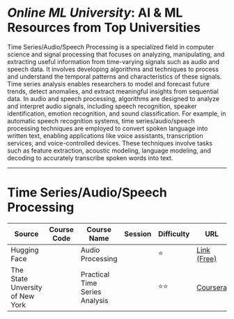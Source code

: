 # ***Online ML University***: **AI & ML Resources from Top Universities**
Time Series/Audio/Speech Processing is a specialized field in computer science and signal processing that focuses on analyzing, manipulating, and extracting useful information from time-varying signals such as audio and speech data. It involves developing algorithms and techniques to process and understand the temporal patterns and characteristics of these signals. Time series analysis enables researchers to model and forecast future trends, detect anomalies, and extract meaningful insights from sequential data. In audio and speech processing, algorithms are designed to analyze and interpret audio signals, including speech recognition, speaker identification, emotion recognition, and sound classification. For example, in automatic speech recognition systems, time series/audio/speech processing techniques are employed to convert spoken language into written text, enabling applications like voice assistants, transcription services, and voice-controlled devices. These techniques involve tasks such as feature extraction, acoustic modeling, language modeling, and decoding to accurately transcribe spoken words into text.




---


# **Time Series/Audio/Speech Processing**

| Source | Course Code | Course Name | Session | Difficulty | URL |
| --- | --- | --- | --- | --- | --- |
| Hugging Face | | Audio Processing | | ⭐ |  [Link (Free)](https://huggingface.co/learn/audio-course/chapter0/introduction) |
| The State Unversity of New York | | Practical Time Series Analysis | | ⭐⭐ | [Coursera](https://www.coursera.org/learn/practical-time-series-analysis) |






